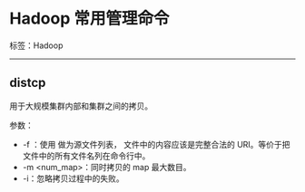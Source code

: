 # Hadoop 常用管理命令

标签：Hadoop

---

## distcp

用于大规模集群内部和集群之间的拷贝。

参数：
- -f <urilist>：使用 <urilist> 做为源文件列表，<urilist> 文件中的内容应该是完整合法的 URI。等价于把 <urilist> 文件中的所有文件名列在命令行中。
- -m <num_map>：同时拷贝的 map 最大数目。
- -i：忽略拷贝过程中的失败。

## 